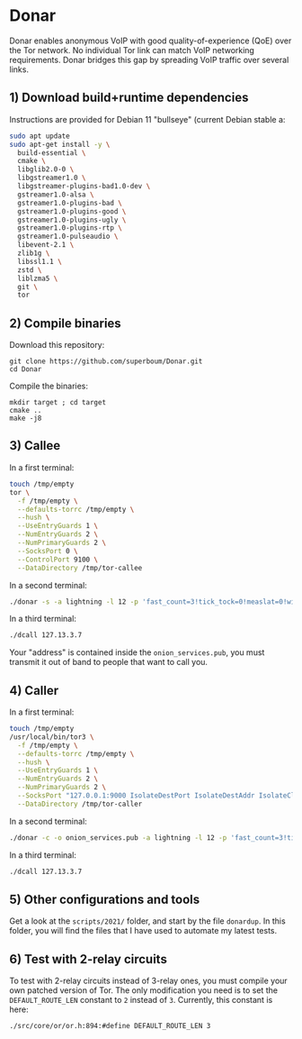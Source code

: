 # Donar

Donar enables anonymous VoIP with good quality-of-experience (QoE) over the Tor network. No individual Tor link can match VoIP networking requirements. Donar bridges this gap by spreading VoIP traffic over several links.

## 1) Download build+runtime dependencies

Instructions are provided for Debian 11 "bullseye" (current Debian stable a:

```bash
sudo apt update
sudo apt-get install -y \
  build-essential \
  cmake \
  libglib2.0-0 \
  libgstreamer1.0 \
  libgstreamer-plugins-bad1.0-dev \
  gstreamer1.0-alsa \
  gstreamer1.0-plugins-bad \
  gstreamer1.0-plugins-good \
  gstreamer1.0-plugins-ugly \
  gstreamer1.0-plugins-rtp \
  gstreamer1.0-pulseaudio \
  libevent-2.1 \
  zlib1g \
  libssl1.1 \
  zstd \
  liblzma5 \
  git \
  tor
```

## 2) Compile binaries

Download this repository:

```
git clone https://github.com/superboum/Donar.git
cd Donar
```

Compile the binaries:

```
mkdir target ; cd target
cmake ..
make -j8
```

## 3) Callee

In a first terminal:

```bash
touch /tmp/empty
tor \
  -f /tmp/empty \
  --defaults-torrc /tmp/empty \
  --hush \
  --UseEntryGuards 1 \
  --NumEntryGuards 2 \
  --NumPrimaryGuards 2 \
  --SocksPort 0 \
  --ControlPort 9100 \
  --DataDirectory /tmp/tor-callee
```

In a second terminal:

```bash
./donar -s -a lightning -l 12 -p 'fast_count=3!tick_tock=0!measlat=0!window=2000' -e 5000 -r 5000
```

In a third terminal:

```bash
./dcall 127.13.3.7
```

Your "address" is contained inside the `onion_services.pub`, you must transmit it out of band to people that want to call you.

## 4) Caller

In a first terminal:

```bash
touch /tmp/empty
/usr/local/bin/tor3 \
  -f /tmp/empty \
  --defaults-torrc /tmp/empty \
  --hush \
  --UseEntryGuards 1 \
  --NumEntryGuards 2 \
  --NumPrimaryGuards 2 \
  --SocksPort "127.0.0.1:9000 IsolateDestPort IsolateDestAddr IsolateClientAddr" \
  --DataDirectory /tmp/tor-caller
```

In a second terminal:

```bash
./donar -c -o onion_services.pub -a lightning -l 12 -p 'fast_count=3!tick_tock=0!window=2000' -e 5000 -r 5000
```

In a third terminal:

```bash
./dcall 127.13.3.7
```

## 5) Other configurations and tools

Get a look at the `scripts/2021/` folder, and start by the file `donardup`.
In this folder, you will find the files that I have used to automate my latest tests.

## 6) Test with 2-relay circuits

To test with 2-relay circuits instead of 3-relay ones, you must compile your own patched version of Tor.
The only modification you need is to set the `DEFAULT_ROUTE_LEN` constant to `2` instead of `3`.
Currently, this constant is here:

```
./src/core/or/or.h:894:#define DEFAULT_ROUTE_LEN 3
```

